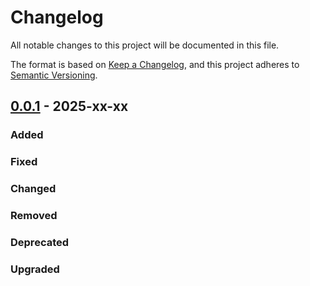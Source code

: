 # Changelog

All notable changes to this project will be documented in this file.

The format is based on [Keep a Changelog](https://keepachangelog.com/en/1.1.0/),
and this project adheres to [Semantic Versioning](https://semver.org/spec/v2.0.0.html).

## [0.0.1] - 2025-xx-xx

### Added

### Fixed

### Changed

### Removed

### Deprecated

### Upgraded

[0.0.1]: https://github.com/<user>/<repo>/releases/tag/v0.0.1
